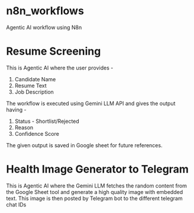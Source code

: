 # n8n_workflows
Agentic AI workflow using N8n 

Resume Screening
=================
This is Agentic AI where the user provides -
1. Candidate Name
2. Resume Text
3. Job Description

The workflow is executed using Gemini LLM API and gives the output having -
1. Status - Shortlist/Rejected
2. Reason
3. Confidence Score

The given output is saved in Google sheet for future references.

Health Image Generator to Telegram
==================================
This is Agentic AI where the Gemini LLM fetches the random content from the Google Sheet tool and generate a high quality image with embedded text. This image is then posted by Telegram bot to the different telegram chat IDs
